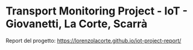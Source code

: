 # Transport Monitoring Project - IoT - Giovanetti, La Corte, Scarrà

Report del progetto: https://lorenzolacorte.github.io/iot-project-report/
